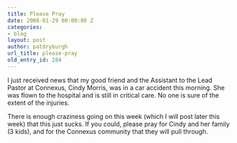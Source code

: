 ```yaml
---
title: Please Pray
date: 2008-01-29 00:00:00 Z
categories:
- blog
layout: post
author: patdryburgh
url_title: please-pray
old_entry_id: 284
---
```


I just received news that my good friend and the Assistant to the Lead Pastor at Connexus, Cindy Morris, was in a car accident this morning.  She was flown to the hospital and is still in critical care.  No one is sure of the extent of the injuries.

There is enough craziness going on this week (which I will post later this week) that this just sucks.  If you could, please pray for Cindy and her family (3 kids), and for the Connexus community that they will pull through.